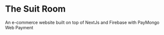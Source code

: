 # The Suit Room
An e-commerce website built on top of NextJs and Firebase with PayMongo Web Payment
